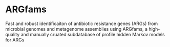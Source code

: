 # ARGfams
Fast and robust identificaiton of antibiotic resistance genes (ARGs) from microbial genomes and metagenome assemblies using ARGfams, a high-quality and manually cruated subdatabase of profile hidden Markov models for ARGs
